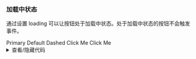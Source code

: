 ### 加载中状态

通过设置 <yc-tag>loading</yc-tag> 可以让按钮处于加载中状态。处于加载中状态的按钮不会触发事件。

<div class='cell-demo'>
  <yc-space>
    <yc-button type="primary" loading>Primary</yc-button>
    <yc-button loading>Default</yc-button>
    <yc-button type="dashed" loading>Dashed</yc-button>
    <yc-button type="primary" :loading="loading1" @click="handleClick1">Click Me</yc-button>
    <yc-button type="primary" :loading="loading2" @click="handleClick2">
      <template #icon>
        <icon-plus />
      </template>
      Click Me
    </yc-button>
  </yc-space>
</div>

<script setup lang="ts">
import { ref } from 'vue';
const loading1 = ref(false);
const loading2 = ref(false);

const handleClick1 = () => {
  loading1.value = true;
  setTimeout(() => {
    loading1.value = false;
  }, 3000);
};
const handleClick2 = () => {
  loading2.value = true;
  setTimeout(() => {
    loading2.value = false;
  }, 3000);
};
</script>

<details>
<summary>查看/隐藏代码</summary>

```vue
<template>
  <yc-space>
    <yc-button
      type="primary"
      loading
      >Primary</yc-button
    >
    <yc-button loading>Default</yc-button>
    <yc-button
      type="dashed"
      loading
      >Dashed</yc-button
    >
    <yc-button
      type="primary"
      :loading="loading1"
      @click="handleClick1"
      >Click Me</yc-button
    >
    <yc-button
      type="primary"
      :loading="loading2"
      @click="handleClick2">
      <template #icon>
        <icon-plus />
      </template>
      Click Me
    </yc-button>
  </yc-space>
</template>

<script setup lang="ts">
import { ref } from 'vue';
const loading1 = ref(false);
const loading2 = ref(false);

const handleClick1 = () => {
  loading1.value = true;
  setTimeout(() => {
    loading1.value = false;
  }, 3000);
};
const handleClick2 = () => {
  loading2.value = true;
  setTimeout(() => {
    loading2.value = false;
  }, 3000);
};
</script>
```

</details>
